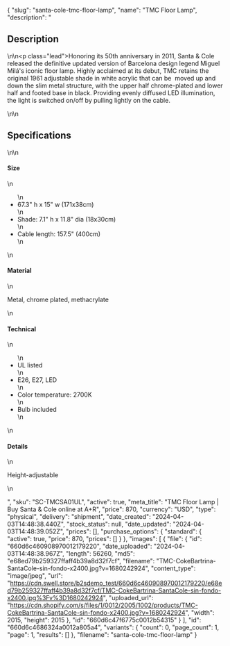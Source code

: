 {
  "slug": "santa-cole-tmc-floor-lamp",
  "name": "TMC Floor Lamp",
  "description": "<h2>Description</h2>\n<!-- split -->\n<p class=\"lead\">Honoring its 50th anniversary in 2011, Santa &amp; Cole released the definitive updated version of Barcelona design legend Miguel Milá's iconic floor lamp. Highly acclaimed at its debut, TMC retains the original 1961 adjustable shade in white acrylic that can be  moved up and down the slim metal structure, with the upper half chrome-plated and lower half and footed base in black. Providing evenly diffused LED illumination, the light is switched on/off by pulling lightly on the cable. </p>\n<!-- split -->\n<h2>Specifications</h2>\n<!-- split -->\n<h4>Size</h4>\n<ul>\n<li>67.3\" h x 15\" w (171x38cm)</li>\n<li>Shade: 7.1\" h x 11.8\" dia (18x30cm)</li>\n<li>Cable length: 157.5\" (400cm)</li>\n</ul>\n<h4>Material</h4>\n<p>Metal, chrome plated, methacrylate</p>\n<h4>Technical</h4>\n<ul>\n<li>UL listed</li>\n<li>E26, E27, LED</li>\n<li>Color temperature: 2700K</li>\n<li>Bulb included</li>\n</ul>\n<h4>Details</h4>\n<p>Height-adjustable</p>\n<ul></ul>",
  "sku": "SC-TMCSA01UL",
  "active": true,
  "meta_title": "TMC Floor Lamp | Buy Santa & Cole online at A+R",
  "price": 870,
  "currency": "USD",
  "type": "physical",
  "delivery": "shipment",
  "date_created": "2024-04-03T14:48:38.440Z",
  "stock_status": null,
  "date_updated": "2024-04-03T14:48:39.052Z",
  "prices": [],
  "purchase_options": {
    "standard": {
      "active": true,
      "price": 870,
      "prices": []
    }
  },
  "images": [
    {
      "file": {
        "id": "660d6c460908970012179220",
        "date_uploaded": "2024-04-03T14:48:38.967Z",
        "length": 56260,
        "md5": "e68ed79b259327ffaff4b39a8d32f7cf",
        "filename": "TMC-CokeBartrina-SantaCole-sin-fondo-x2400.jpg?v=1680242924",
        "content_type": "image/jpeg",
        "url": "https://cdn.swell.store/b2sdemo_test/660d6c460908970012179220/e68ed79b259327ffaff4b39a8d32f7cf/TMC-CokeBartrina-SantaCole-sin-fondo-x2400.jpg%3Fv%3D1680242924",
        "uploaded_url": "https://cdn.shopify.com/s/files/1/0012/2005/1002/products/TMC-CokeBartrina-SantaCole-sin-fondo-x2400.jpg?v=1680242924",
        "width": 2015,
        "height": 2015
      },
      "id": "660d6c47f6775c0012b54315"
    }
  ],
  "id": "660d6c4686324a0012a805a4",
  "variants": {
    "count": 0,
    "page_count": 1,
    "page": 1,
    "results": []
  },
  "filename": "santa-cole-tmc-floor-lamp"
}